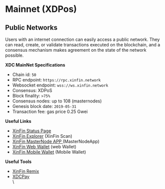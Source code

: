 # Mainnet (XDPos)

## Public Networks

Users with an internet connection can easily access a public network. They can read, create, or validate transactions executed on the blockchain, and a consensus mechanism makes agreement on the state of the network possible.



**XDC MainNet Specifications**

* Chain id: `50`
* RPC endpoint: `https://rpc.xinfin.network`
* Websocket endpoint: `wss://ws.xinfin.network`
* Consensus: XDPoS
* Block finality: `>75%`
* Consensus nodes: up to 108 (masternodes)
* Genesis block date: `2019-05-31`
* Transaction fee: gas price 0.25 Gwei

**Useful Links**

* [XinFin Status Page](https://xinfin.network/#stats)
* [XinFin Explorer](https://explorer.xinfin.network/) (XinFin Scan)
* [XinFin MasterNode APP ](https://master.xinfin.network/)(MasterNodeApp)
* [XinFin Web Wallet](https://wallet.xinfin.network/) (web Wallet)
* [XinFin Mobile Wallet](https://play.google.com/store/apps/details?id=com.xdcwallet\&hl=en\_IN) (Mobile Wallet)

**Useful Tools**

* [XinFin Remix](https://remix.xinfin.network/)
* [XDCPay](https://chrome.google.com/webstore/detail/xinpay/bocpokimicclpaiekenaeelehdjllofo?hl=en)\
  \
